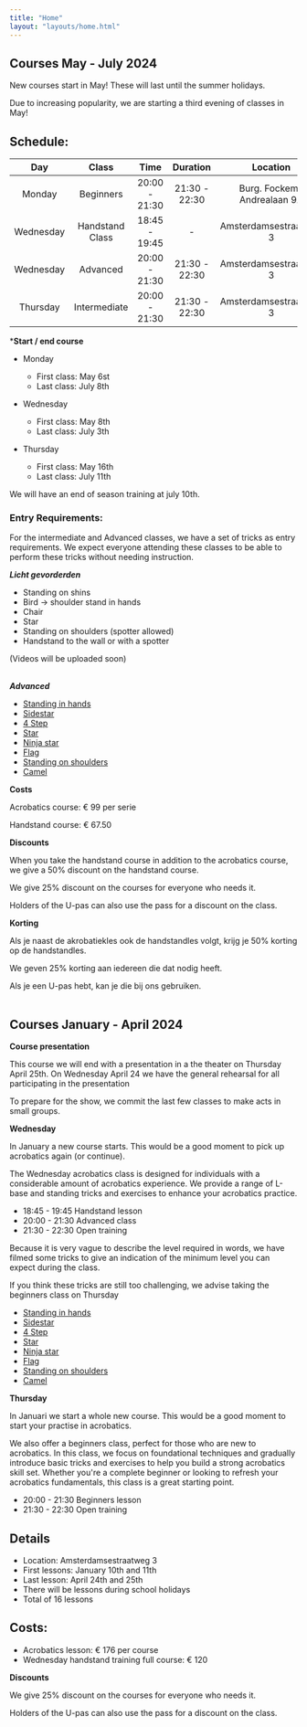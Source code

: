 ```yaml
---
title: "Home"
layout: "layouts/home.html"
---
```


## Courses May - July 2024

New courses start in May! These will last until the summer holidays.

Due to increasing popularity, we are starting a third evening of classes in May!

## Schedule:

<div class="courses-table">


|   Day    	  |      Class      |     Time      |      Duration      |           Location             |
|:----------:|:---------------:|:-------------:|:------------------:|:-----------------------------:|
|   Monday    |    Beginners    | 20:00 - 21:30 | 21:30 - 22:30  |   Burg. Fockema Andrealaan 9A  |
|  Wednesday | Handstand Class | 18:45 - 19:45 |         -          |   Amsterdamsestraatweg 3     |
|  Wednesday |    Advanced     | 20:00 - 21:30 |   21:30 - 22:30    |   Amsterdamsestraatweg 3     |
|  Thursday   |  Intermediate   | 20:00 - 21:30 |   21:30 - 22:30    |   Amsterdamsestraatweg 3     |

</div>

***Start / end course**
- Monday
   - First class: May 6st
   - Last class: July 8th

- Wednesday
   - First class: May 8th
   - Last class: July 3th

- Thursday
   - First class: May 16th
   - Last class: July 11th


We will have an end of season training at july 10th.


### Entry Requirements:

For the intermediate and Advanced classes, we have a set of tricks as entry requirements. We expect everyone attending these classes to be able to perform these tricks without needing instruction.

***Licht gevorderden***
- Standing on shins
- Bird -> shoulder stand in hands
- Chair
- Star
- Standing on shoulders (spotter allowed)
- Handstand to the wall or with a spotter

(Videos will be uploaded soon)
<br>
<br>


***Advanced***
- [Standing in hands](https://app.skillzones.nl/public/library/video/99)
- [Sidestar](https://app.skillzones.nl/public/library/video/98)
- [4 Step](https://app.skillzones.nl/public/library/video/97)
- [Star](https://app.skillzones.nl/public/library/video/96)
- [Ninja star](https://app.skillzones.nl/public/library/video/95)
- [Flag](https://app.skillzones.nl/public/library/video/94)
- [Standing on shoulders](https://app.skillzones.nl/public/library/video/93)
- [Camel](https://app.skillzones.nl/public/library/video/91)

**Costs**

Acrobatics course: € 99 per serie

Handstand course: € 67.50

**Discounts**

When you take the handstand course in addition to the acrobatics course, we give a 50% discount on the handstand course.

We give 25% discount on the courses for everyone who needs it.

Holders of the U-pas can also use the pass for a discount on the class.




**Korting**

Als je naast de akrobatiekles ook de handstandles volgt, krijg je 50% korting op de handstandles.

We geven 25% korting aan iedereen die dat nodig heeft.

Als je een U-pas hebt, kan je die bij ons gebruiken.
<br>
<br>


## Courses January - April 2024

**Course presentation**

This course we will end with a presentation in a the theater on Thursday April 25th. On Wednesday April 24 we have the general rehearsal for all participating in the presentation

To prepare for the show, we commit the last few classes to make acts in small groups.

**Wednesday**

In January a new course starts. This would be a good moment to pick up acrobatics again (or continue).

The Wednesday acrobatics class is designed for individuals with a considerable amount of acrobatics experience. We provide a range of L-base and standing tricks and exercises to enhance your acrobatics practice.


- 18:45 - 19:45 Handstand lesson
- 20:00 - 21:30 Advanced class
- 21:30 - 22:30 Open training

Because it is very vague to describe the level required in words, we have filmed some tricks to give an indication of the minimum level you can expect during the class.

If you think these tricks are still too challenging, we advise taking the beginners class on Thursday

- [Standing in hands](https://app.skillzones.nl/public/library/video/99)
- [Sidestar](https://app.skillzones.nl/public/library/video/98)
- [4 Step](https://app.skillzones.nl/public/library/video/97)
- [Star](https://app.skillzones.nl/public/library/video/96)
- [Ninja star](https://app.skillzones.nl/public/library/video/95)
- [Flag](https://app.skillzones.nl/public/library/video/94)
- [Standing on shoulders](https://app.skillzones.nl/public/library/video/93)
- [Camel](https://app.skillzones.nl/public/library/video/91)


**Thursday**

In Januari we start a whole new course. This would be a good moment to start your practise in acrobatics.


We also offer a beginners class, perfect for those who are new to acrobatics. In this class, we focus on foundational techniques and gradually introduce basic tricks and exercises to help you build a strong acrobatics skill set. Whether you're a complete beginner or looking to refresh your acrobatics fundamentals, this class is a great starting point.

- 20:00 - 21:30 Beginners lesson
- 21:30 - 22:30 Open training

## Details
- Location: Amsterdamsestraatweg 3
- First lessons:  January 10th and 11th
- Last lesson: April 24th and 25th
- There will be lessons during school holidays
- Total of 16 lessons


## Costs:
- Acrobatics lesson: € 176 per course
- Wednesday handstand training full course: € 120

**Discounts**

We give 25% discount on the courses for everyone who needs it.

Holders of the U-pas can also use the pass for a discount on the class.



